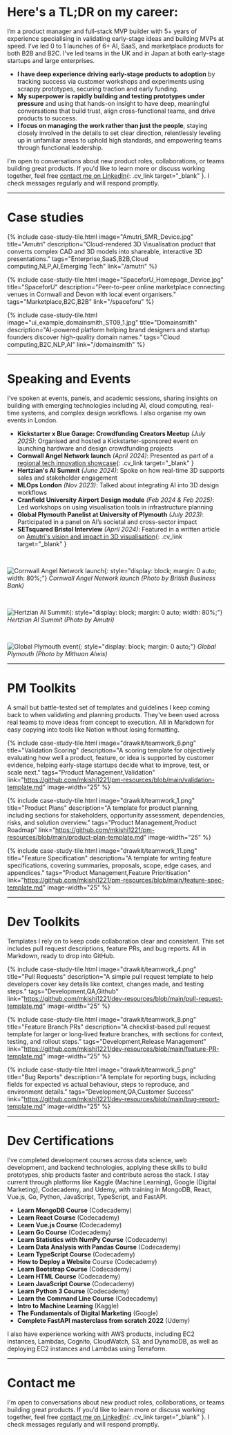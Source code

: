 
# Here's a TL;DR on my career:

I’m a product manager and full-stack MVP builder with 5+ years of experience specialising in validating early-stage ideas and building MVPs at speed. I’ve led 0 to 1 launches of 6+ AI, SaaS, and marketplace products for both B2B and B2C. I've led teams in the UK and in Japan at both early-stage startups and large enterprises.

- **I have deep experience driving early-stage products to adoption** by tracking success via customer workshops and experiments using scrappy prototypes, securing traction and early funding.
- **My superpower is rapidly building and testing prototypes under pressure** and using that hands-on insight to have deep, meaningful conversations that build trust, align cross-functional teams, and drive products to success.
- **I focus on managing the work rather than just the people**, staying closely involved in the details to set clear direction, relentlessly leveling up in unfamiliar areas to uphold high standards, and empowering teams through functional leadership.

I'm open to conversations about new product roles, collaborations, or teams building great products. If you'd like to learn more or discuss working together, feel free [contact me on LinkedIn](https://www.linkedin.com/in/mkishi/){: .cv_link target="_blank" }. I check messages regularly and will respond promptly.

***

# Case studies

{% include case-study-tile.html
  image="Amutri_SMR_Device.jpg"
  title="Amutri"
  description="Cloud-rendered 3D Visualisation product that converts complex CAD and 3D models into shareable, interactive 3D presentations."
  tags="Enterprise,SaaS,B2B,Cloud computing,NLP,AI,Emerging Tech"
  link="/amutri" %}

{% include case-study-tile.html
  image="SpaceforU_Homepage_Device.jpg"
  title="SpaceforU"
  description="Peer-to-peer online marketplace connecting venues in Cornwall and Devon with local event organisers."
  tags="Marketplace,B2C,B2B"
  link="/spaceforu" %}

{% include case-study-tile.html
  image="ui_example_domainsmith_ST09_1.jpg"
  title="Domainsmith" 
  description="AI-powered platform helping brand designers and startup founders discover high-quality domain names."
  tags="Cloud computing,B2C,NLP,AI"
  link="/domainsmith" %}

***

# Speaking and Events

I’ve spoken at events, panels, and academic sessions, sharing insights on building with emerging technologies including AI, cloud computing, real-time systems, and complex design workflows. I also organise my own events in London.

- **Kickstarter x Blue Garage: Crowdfunding Creators Meetup** *(July 2025)*: Organised and hosted a Kickstarter-sponsored event on launching hardware and design crowdfunding projects
- **Cornwall Angel Network launch** *(April 2024)*: Presented as part of a [regional tech innovation showcase](https://www.business-live.co.uk/professional-services/banking-finance/cornwall-angel-network-aims-boost-29057545){: .cv_link target="_blank" }
- **Hertzian's AI Summit** *(June 2024)*: Spoke on how real-time 3D supports sales and stakeholder engagement
- **MLOps London** *(Nov 2023)*: Talked about integrating AI into 3D design workflows
- **Cranfield University Airport Design module** *(Feb 2024 & Feb 2025)*: Led workshops on using visualisation tools in infrastructure planning
- **Global Plymouth Panelist at University of Plymouth** *(July 2023)*: Participated in a panel on AI’s societal and cross-sector impact
- **SETsquared Bristol Interview** *(April 2024)*: Featured in a written article on [Amutri's vision and impact in 3D visualisation](https://setsquared-bristol.co.uk/news/amutri-revolutionising-3d-visualisation/){: .cv_link target="_blank" }

<br>

![Cornwall Angel Network launch]({{site.baseurl}}/images/cornwall_launch.jpg){: style="display: block; margin: 0 auto; width: 80%;"}
*Cornwall Angel Network launch (Photo by British Business Bank)*

<br>

![Hertzian AI Summit]({{site.baseurl}}/images/hertzian_ai.jpeg){: style="display: block; margin: 0 auto; width: 80%;"}
*Hertzian AI Summit (Photo by Amutri)*

<br>

![Global Plymouth event]({{site.baseurl}}/images/highres_514784802.jpeg){: style="display: block; margin: 0 auto;"}
*Global Plymouth (Photo by Mithuan Alwis)*

***

# PM Toolkits

A small but battle-tested set of templates and guidelines I keep coming back to when validating and planning products. They've been used across real teams to move ideas from concept to execution. All in Markdown for easy copying into tools like Notion without losing formatting.

{% include case-study-tile.html
  image="drawkit/teamwork_6.png"
  title="Validation Scoring"
  description="A scoring template for objectively evaluating how well a product, feature, or idea is supported by customer evidence, helping early-stage startups decide what to improve, test, or scale next."
  tags="Product Management,Validation"
  link="https://github.com/mkishi1221/pm-resources/blob/main/validation-template.md"
  image-width="25" %}

{% include case-study-tile.html
  image="drawkit/teamwork_1.png"
  title="Product Plans"
  description="A template for product planning, including sections for stakeholders, opportunity assessment, dependencies, risks, and solution overview."
  tags="Product Management,Product Roadmap"
  link="https://github.com/mkishi1221/pm-resources/blob/main/product-plan-template.md"
  image-width="25" %}

{% include case-study-tile.html
  image="drawkit/teamwork_11.png"
  title="Feature Specification"
  description="A template for writing feature specifications, covering summaries, proposals, scope, edge cases, and appendices."
  tags="Product Management,Feature Prioritisation"
  link="https://github.com/mkishi1221/pm-resources/blob/main/feature-spec-template.md"
  image-width="25" %}

***

# Dev Toolkits

Templates I rely on to keep code collaboration clear and consistent. This set includes pull request descriptions, feature PRs, and bug reports. All in Markdown, ready to drop into GitHub.

{% include case-study-tile.html
  image="drawkit/teamwork_4.png"
  title="Pull Requests"
  description="A simple pull request template to help developers cover key details like context, changes made, and testing steps."
  tags="Development,QA,Github"
  link="https://github.com/mkishi1221/dev-resources/blob/main/pull-request-template.md"
  image-width="25" %}

{% include case-study-tile.html
  image="drawkit/teamwork_8.png"
  title="Feature Branch PRs"
  description="A checklist-based pull request template for larger or long-lived feature branches, with sections for context, testing, and rollout steps."
  tags="Development,Release Management"
  link="https://github.com/mkishi1221/dev-resources/blob/main/feature-PR-template.md"
  image-width="25" %}

{% include case-study-tile.html
  image="drawkit/teamwork_5.png"
  title="Bug Reports"
  description="A template for reporting bugs, including fields for expected vs actual behaviour, steps to reproduce, and environment details."
  tags="Development,QA,Customer Success"
  link="https://github.com/mkishi1221/dev-resources/blob/main/bug-report-template.md"
  image-width="25" %}

***

# Dev Certifications

I’ve completed development courses across data science, web development, and backend technologies, applying these skills to build prototypes, ship products faster and contribute across the stack. I stay current through platforms like Kaggle (Machine Learning), Google (Digital Marketing), Codecademy, and Udemy, with training in MongoDB, React, Vue.js, Go, Python, JavaScript, TypeScript, and FastAPI.

- **Learn MongoDB Course** (Codecademy)
- **Learn React Course** (Codecademy)
- **Learn Vue.js Course** (Codecademy)
- **Learn Go Course** (Codecademy)
- **Learn Statistics with NumPy Course** (Codecademy)
- **Learn Data Analysis with Pandas Course** (Codecademy)
- **Learn TypeScript Course** (Codecademy)
- **How to Deploy a Website** Course (Codecademy)
- **Learn Bootstrap Course** (Codecademy)
- **Learn HTML Course** (Codecademy)
- **Learn JavaScript Course** (Codecademy)
- **Learn Python 3 Course** (Codecademy)
- **Learn the Command Line Course** (Codecademy)
- **Intro to Machine Learning** (Kaggle)
- **The Fundamentals of Digital Marketing** (Google)
- **Complete FastAPI masterclass from scratch 2022** (Udemy)

I also have experience working with AWS products, including EC2 instances, Lambdas, Cognito, CloudWatch, S3, and DynamoDB, as well as deploying EC2 instances and Lambdas using Terraform.

***

# Contact me

I'm open to conversations about new product roles, collaborations, or teams building great products. If you'd like to learn more or discuss working together, feel free [contact me on LinkedIn](https://www.linkedin.com/in/mkishi/){: .cv_link target="_blank" }. I check messages regularly and will respond promptly.

